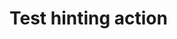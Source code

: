 # Test hinting action

<!-- action-docs-description -->

<!-- action-docs-usage project="ethanrucinski/test-hinting-action" version="v1" -->

<!-- action-docs-inputs -->

<!-- action-docs-outputs -->

<!-- action-docs-runs -->
